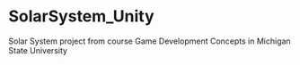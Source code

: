 # SolarSystem_Unity
Solar System project from course Game Development Concepts in Michigan State University
